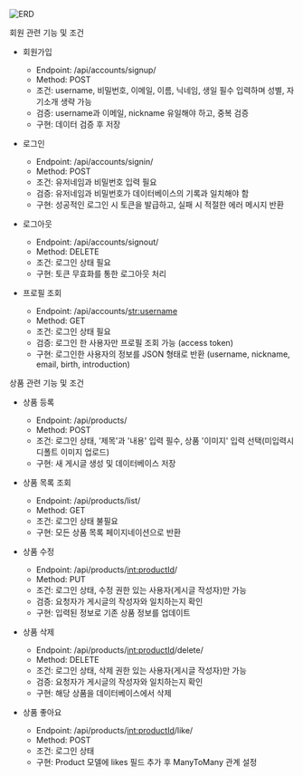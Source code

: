 ![ERD](https://github.com/user-attachments/assets/f770eb89-eb21-4e23-93ed-cd71fcf28497)

회원 관련 기능 및 조건

* 회원가입
    * Endpoint: /api/accounts/signup/
    * Method: POST
    * 조건: username, 비밀번호, 이메일, 이름, 닉네임, 생일 필수 입력하며 성별, 자기소개 생략 가능
    * 검증: username과 이메일, nickname 유일해야 하고, 중복 검증
    * 구현: 데이터 검증 후 저장

* 로그인
    * Endpoint: /api/accounts/signin/
    * Method: POST
    * 조건: 유저네임과 비밀번호 입력 필요
    * 검증: 유저네임과 비밀번호가 데이터베이스의 기록과 일치해야 함
    * 구현: 성공적인 로그인 시 토큰을 발급하고, 실패 시 적절한 에러 메시지 반환

* 로그아웃
    * Endpoint: /api/accounts/signout/
    * Method: DELETE
    * 조건: 로그인 상태 필요
    * 구현: 토큰 무효화를 통한 로그아웃 처리

* 프로필 조회
    * Endpoint: /api/accounts/<str:username>
    * Method: GET
    * 조건: 로그인 상태 필요
    * 검증: 로그인 한 사용자만 프로필 조회 가능 (access token)
    * 구현: 로그인한 사용자의 정보를 JSON 형태로 반환 (username, nickname, email, birth, introduction)


상품 관련 기능 및 조건

* 상품 등록
    * Endpoint: /api/products/
    * Method: POST
    * 조건: 로그인 상태, '제목'과 '내용' 입력 필수, 상품 '이미지' 입력 선택(미입력시 디폴트 이미지 업로드)
    * 구현: 새 게시글 생성 및 데이터베이스 저장

* 상품 목록 조회
    * Endpoint: /api/products/list/
    * Method: GET
    * 조건: 로그인 상태 불필요
    * 구현: 모든 상품 목록 페이지네이션으로 반환

* 상품 수정
    * Endpoint: /api/products/<int:productId>/
    * Method: PUT
    * 조건: 로그인 상태, 수정 권한 있는 사용자(게시글 작성자)만 가능
    * 검증: 요청자가 게시글의 작성자와 일치하는지 확인
    * 구현: 입력된 정보로 기존 상품 정보를 업데이트

* 상품 삭제
    * Endpoint: /api/products/<int:productId>/delete/
    * Method: DELETE
    * 조건: 로그인 상태, 삭제 권한 있는 사용자(게시글 작성자)만 가능
    * 검증: 요청자가 게시글의 작성자와 일치하는지 확인
    * 구현: 해당 상품을 데이터베이스에서 삭제

* 상품 좋아요
    * Endpoint: /api/products/<int:productId>/like/
    * Method: POST
    * 조건: 로그인 상태
    * 구현: Product 모델에 likes 필드 추가 후 ManyToMany 관계 설정
 
  

